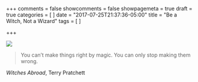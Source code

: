 +++
comments = false
showcomments = false
showpagemeta = true
draft = true
categories = [
]
date = "2017-07-25T21:37:36-05:00"
title = "Be a Witch, Not a Wizard"
tags = [
]

+++

![](https://68.media.tumblr.com/21f62552a9175f9ab6e3f2aea93ab7d3/tumblr_ons4t754U91r9ru8eo1_1280.jpg)

>You can’t make things right by magic.  You can only stop making them wrong.

_Witches Abroad_, Terry Pratchett

